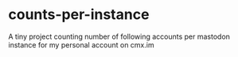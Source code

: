 # counts-per-instance
A tiny project counting number of following accounts per mastodon instance for my personal account on cmx.im
